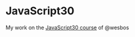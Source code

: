 # JavaScript30
My work on the [JavaScript30 course](https://github.com/wesbos/JavaScript30) of @wesbos